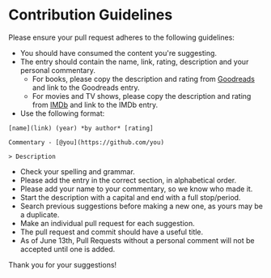 # Contribution Guidelines

Please ensure your pull request adheres to the following guidelines:

- You should have consumed the content you're suggesting.
- The entry should contain the name, link, rating, description and your personal commentary.
  - For books, please copy the description and rating from [Goodreads](https://goodreads.com) and link to the Goodreads entry.
  - For movies and TV shows, please copy the description and rating from [IMDb](https://www.imdb.com) and link to the IMDb entry.
- Use the following format:

```
[name](link) (year) *by author* [rating]

Commentary - [@you](https://github.com/you)

> Description
```

- Check your spelling and grammar.
- Please add the entry in the correct section, in alphabetical order.
- Please add your name to your commentary, so we know who made it.
- Start the description with a capital and end with a full stop/period.
- Search previous suggestions before making a new one, as yours may be a duplicate.
- Make an individual pull request for each suggestion.
- The pull request and commit should have a useful title.
- As of June 13th, Pull Requests without a personal comment will not be accepted until one is added.

Thank you for your suggestions!
